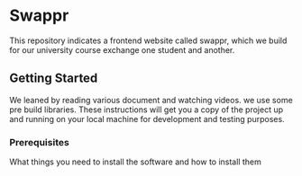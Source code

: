# Swappr

This repository indicates a frontend website called swappr, which we build for our university course exchange one student and another. 

## Getting Started
We leaned by reading various document and watching videos. we use some pre build libraries. 
These instructions will get you a copy of the project up and running on your local machine for development and testing purposes.

### Prerequisites

What things you need to install the software and how to install them
